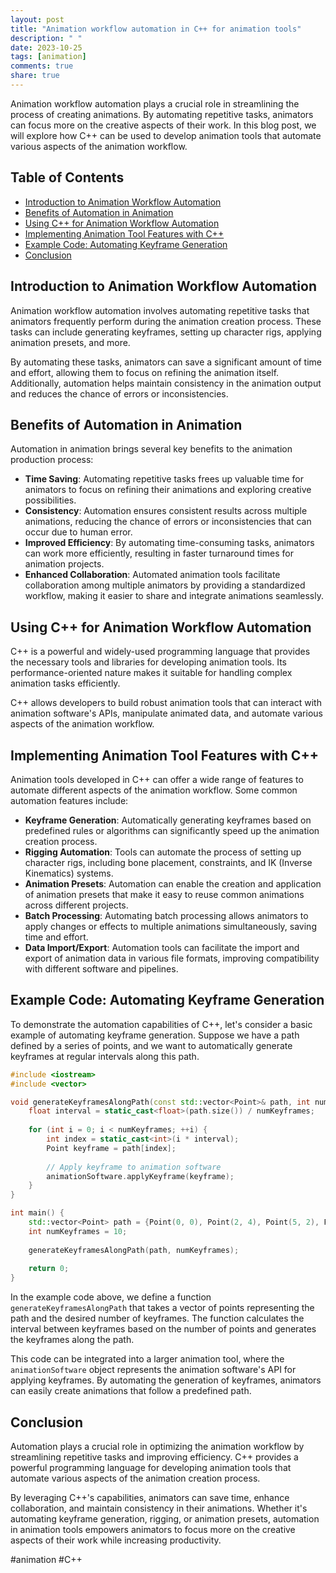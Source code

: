 ```yaml
---
layout: post
title: "Animation workflow automation in C++ for animation tools"
description: " "
date: 2023-10-25
tags: [animation]
comments: true
share: true
---
```


Animation workflow automation plays a crucial role in streamlining the process of creating animations. By automating repetitive tasks, animators can focus more on the creative aspects of their work. In this blog post, we will explore how C++ can be used to develop animation tools that automate various aspects of the animation workflow.

## Table of Contents
- [Introduction to Animation Workflow Automation](#introduction-to-animation-workflow-automation)
- [Benefits of Automation in Animation](#benefits-of-automation-in-animation)
- [Using C++ for Animation Workflow Automation](#using-c-for-animation-workflow-automation)
- [Implementing Animation Tool Features with C++](#implementing-animation-tool-features-with-c)
- [Example Code: Automating Keyframe Generation](#example-code-automating-keyframe-generation)
- [Conclusion](#conclusion)

## Introduction to Animation Workflow Automation

Animation workflow automation involves automating repetitive tasks that animators frequently perform during the animation creation process. These tasks can include generating keyframes, setting up character rigs, applying animation presets, and more.

By automating these tasks, animators can save a significant amount of time and effort, allowing them to focus on refining the animation itself. Additionally, automation helps maintain consistency in the animation output and reduces the chance of errors or inconsistencies.

## Benefits of Automation in Animation

Automation in animation brings several key benefits to the animation production process:

- **Time Saving**: Automating repetitive tasks frees up valuable time for animators to focus on refining their animations and exploring creative possibilities.
- **Consistency**: Automation ensures consistent results across multiple animations, reducing the chance of errors or inconsistencies that can occur due to human error.
- **Improved Efficiency**: By automating time-consuming tasks, animators can work more efficiently, resulting in faster turnaround times for animation projects.
- **Enhanced Collaboration**: Automated animation tools facilitate collaboration among multiple animators by providing a standardized workflow, making it easier to share and integrate animations seamlessly.

## Using C++ for Animation Workflow Automation

C++ is a powerful and widely-used programming language that provides the necessary tools and libraries for developing animation tools. Its performance-oriented nature makes it suitable for handling complex animation tasks efficiently.

C++ allows developers to build robust animation tools that can interact with animation software's APIs, manipulate animated data, and automate various aspects of the animation workflow.

## Implementing Animation Tool Features with C++

Animation tools developed in C++ can offer a wide range of features to automate different aspects of the animation workflow. Some common automation features include:

- **Keyframe Generation**: Automatically generating keyframes based on predefined rules or algorithms can significantly speed up the animation creation process.
- **Rigging Automation**: Tools can automate the process of setting up character rigs, including bone placement, constraints, and IK (Inverse Kinematics) systems.
- **Animation Presets**: Automation can enable the creation and application of animation presets that make it easy to reuse common animations across different projects.
- **Batch Processing**: Automating batch processing allows animators to apply changes or effects to multiple animations simultaneously, saving time and effort.
- **Data Import/Export**: Automation tools can facilitate the import and export of animation data in various file formats, improving compatibility with different software and pipelines.

## Example Code: Automating Keyframe Generation

To demonstrate the automation capabilities of C++, let's consider a basic example of automating keyframe generation. Suppose we have a path defined by a series of points, and we want to automatically generate keyframes at regular intervals along this path.

```cpp
#include <iostream>
#include <vector>

void generateKeyframesAlongPath(const std::vector<Point>& path, int numKeyframes) {
    float interval = static_cast<float>(path.size()) / numKeyframes;
    
    for (int i = 0; i < numKeyframes; ++i) {
        int index = static_cast<int>(i * interval);
        Point keyframe = path[index];
        
        // Apply keyframe to animation software
        animationSoftware.applyKeyframe(keyframe);
    }
}

int main() {
    std::vector<Point> path = {Point(0, 0), Point(2, 4), Point(5, 2), Point(8, 6)};
    int numKeyframes = 10;
    
    generateKeyframesAlongPath(path, numKeyframes);
    
    return 0;
}
```

In the example code above, we define a function `generateKeyframesAlongPath` that takes a vector of points representing the path and the desired number of keyframes. The function calculates the interval between keyframes based on the number of points and generates the keyframes along the path.

This code can be integrated into a larger animation tool, where the `animationSoftware` object represents the animation software's API for applying keyframes. By automating the generation of keyframes, animators can easily create animations that follow a predefined path.

## Conclusion

Automation plays a crucial role in optimizing the animation workflow by streamlining repetitive tasks and improving efficiency. C++ provides a powerful programming language for developing animation tools that automate various aspects of the animation creation process.

By leveraging C++'s capabilities, animators can save time, enhance collaboration, and maintain consistency in their animations. Whether it's automating keyframe generation, rigging, or animation presets, automation in animation tools empowers animators to focus more on the creative aspects of their work while increasing productivity.

#animation #C++
